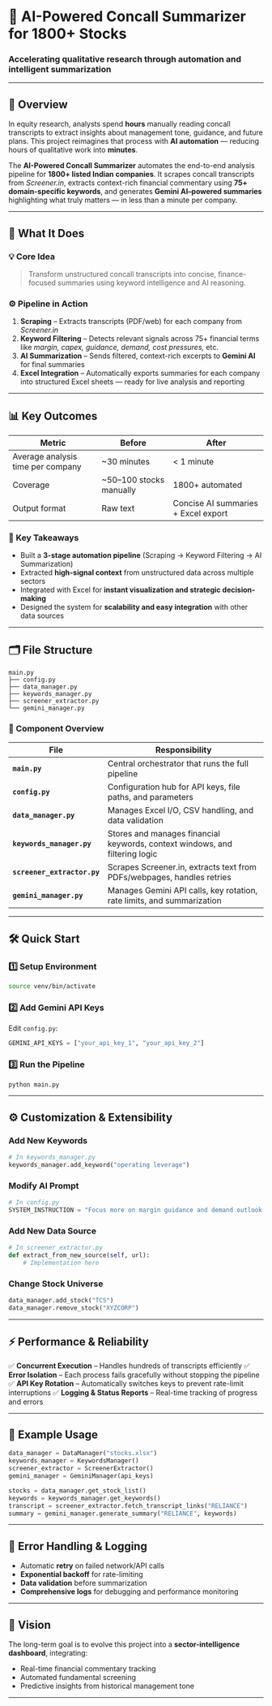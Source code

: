 # 🤖 AI-Powered Concall Summarizer for 1800+ Stocks

### Accelerating qualitative research through automation and intelligent summarization

---

## 📘 Overview

In equity research, analysts spend **hours** manually reading concall transcripts to extract insights about management tone, guidance, and future plans.
This project reimagines that process with **AI automation** — reducing hours of qualitative work into **minutes**.

The **AI-Powered Concall Summarizer** automates the end-to-end analysis pipeline for **1800+ listed Indian companies**.
It scrapes concall transcripts from *Screener.in*, extracts context-rich financial commentary using **75+ domain-specific keywords**, and generates **Gemini AI–powered summaries** highlighting what truly matters — in less than a minute per company.

---

## 🚀 What It Does

### 💡 Core Idea

> Transform unstructured concall transcripts into concise, finance-focused summaries using keyword intelligence and AI reasoning.

### ⚙️ Pipeline in Action

1. **Scraping** – Extracts transcripts (PDF/web) for each company from *Screener.in*
2. **Keyword Filtering** – Detects relevant signals across 75+ financial terms like *margin, capex, guidance, demand, cost pressures,* etc.
3. **AI Summarization** – Sends filtered, context-rich excerpts to **Gemini AI** for final summaries
4. **Excel Integration** – Automatically exports summaries for each company into structured Excel sheets — ready for live analysis and reporting

---

## 📊 Key Outcomes

| Metric                            | Before                  | After                               |
| --------------------------------- | ----------------------- | ----------------------------------- |
| Average analysis time per company | ~30 minutes             | < 1 minute                          |
| Coverage                          | ~50–100 stocks manually | 1800+ automated                     |
| Output format                     | Raw text                | Concise AI summaries + Excel export |

### 🧠 Key Takeaways

* Built a **3-stage automation pipeline** (Scraping → Keyword Filtering → AI Summarization)
* Extracted **high-signal context** from unstructured data across multiple sectors
* Integrated with Excel for **instant visualization and strategic decision-making**
* Designed the system for **scalability and easy integration** with other data sources

---

## 🗂 File Structure

```
main.py
├── config.py
├── data_manager.py
├── keywords_manager.py
├── screener_extractor.py
└── gemini_manager.py
```

### 🧠 Component Overview

| File                        | Responsibility                                                              |
| --------------------------- | --------------------------------------------------------------------------- |
| **`main.py`**               | Central orchestrator that runs the full pipeline                            |
| **`config.py`**             | Configuration hub for API keys, file paths, and parameters                  |
| **`data_manager.py`**       | Manages Excel I/O, CSV handling, and data validation                        |
| **`keywords_manager.py`**   | Stores and manages financial keywords, context windows, and filtering logic |
| **`screener_extractor.py`** | Scrapes Screener.in, extracts text from PDFs/webpages, handles retries      |
| **`gemini_manager.py`**     | Manages Gemini API calls, key rotation, rate limits, and summarization      |

---

## 🛠 Quick Start

### 1️⃣ Setup Environment

```bash
source venv/bin/activate
```

### 2️⃣ Add Gemini API Keys

Edit `config.py`:

```python
GEMINI_API_KEYS = ["your_api_key_1", "your_api_key_2"]
```

### 3️⃣ Run the Pipeline

```bash
python main.py
```

---

## ⚙️ Customization & Extensibility

### Add New Keywords

```python
# In keywords_manager.py
keywords_manager.add_keyword("operating leverage")
```

### Modify AI Prompt

```python
# In config.py
SYSTEM_INSTRUCTION = "Focus more on margin guidance and demand outlook."
```

### Add New Data Source

```python
# In screener_extractor.py
def extract_from_new_source(self, url):
    # Implementation here
```

### Change Stock Universe

```python
data_manager.add_stock("TCS")
data_manager.remove_stock("XYZCORP")
```

---

## ⚡ Performance & Reliability

✅ **Concurrent Execution** – Handles hundreds of transcripts efficiently
✅ **Error Isolation** – Each process fails gracefully without stopping the pipeline
✅ **API Key Rotation** – Automatically switches keys to prevent rate-limit interruptions
✅ **Logging & Status Reports** – Real-time tracking of progress and errors

---

## 🧠 Example Usage

```python
data_manager = DataManager("stocks.xlsx")
keywords_manager = KeywordsManager()
screener_extractor = ScreenerExtractor()
gemini_manager = GeminiManager(api_keys)

stocks = data_manager.get_stock_list()
keywords = keywords_manager.get_keywords()
transcript = screener_extractor.fetch_transcript_links("RELIANCE")
summary = gemini_manager.generate_summary("RELIANCE", keywords)
```

---

## 🧾 Error Handling & Logging

* Automatic **retry** on failed network/API calls
* **Exponential backoff** for rate-limiting
* **Data validation** before summarization
* **Comprehensive logs** for debugging and performance monitoring

---

## 🧭 Vision

The long-term goal is to evolve this project into a **sector-intelligence dashboard**, integrating:

* Real-time financial commentary tracking
* Automated fundamental screening
* Predictive insights from historical management tone

---


